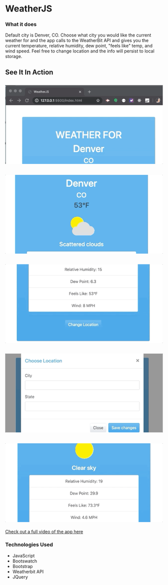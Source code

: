 # WeatherJS

### What it does
Default city is Denver, CO.  Choose what city you would like the current weather for and the app calls to the WeatherBit API and gives you the current temperature, relative humidity, dew point, "feels like" temp, and wind speed.  Feel free to change location and the info will persist to local storage. 

## See It In Action


![Start](assets/media/app1.gif)
---
![Default City](assets/media/app2.gif)
---
![Info](assets/media/app3.gif)
---
![Modal Search](assets/media/app4.gif)
---
![New Info](assets/media/app5.gif)
---

[Check out a full video of the app here](https://drive.google.com/file/d/1IUX6qzGL5wfrLLU3HmCrALZwvplTjeaO/view?usp=sharing)


### Technologies Used
* JavaScript
* Bootswatch
* Bootstrap
* Weatherbit API
* JQuery